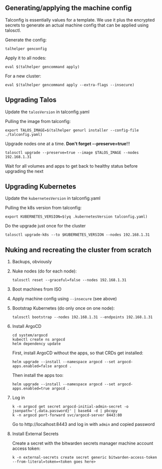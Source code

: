 ## Generating/applying the machine config

Talconfig is essentially values for a template. We use it plus the encrypted secrets to
generate an actual machine config that can be applied using talosctl.

Generate the config:

    talhelper genconfig

Apply it to all nodes:

    eval $(talhelper gencommand apply)

For a new cluster:

    eval $(talhelper gencommand apply --extra-flags --insecure)

## Upgrading Talos

Update the `talosVersion` in talconfig.yaml

Pulling the image from talconfig:

    export TALOS_IMAGE=$(talhelper genurl installer --config-file ./talconfig.yaml)

Upgrade nodes one at a time. **Don't forget --preserve=true**!!!

    talosctl upgrade --preserve=true --image $TALOS_IMAGE --nodes 192.168.1.31

Wait for all volumes and apps to get back to healthy status before upgrading the next

## Upgrading Kubernetes

Update the `kubernetesVersion` in talconfig.yaml

Pulling the k8s version from talconfig:

    export KUBERNETES_VERSION=$(yq .kubernetesVersion talconfig.yaml)

Do the upgrade just once for the cluster

    talosctl upgrade-k8s --to $KUBERNETES_VERSION --nodes 192.168.1.31

## Nuking and recreating the cluster from scratch

1.  Backups, obviously

1.  Nuke nodes (do for each node):

        talosctl reset --graceful=false --nodes 192.168.1.31

1.  Boot machines from ISO
1.  Apply machine config using `--insecure` (see above)
1.  Bootstrap Kubernetes (do only once on one node):

        talosctl bootstrap --nodes 192.168.1.31 --endpoints 192.168.1.31

1.  Install ArgoCD

        cd system/argocd
        kubectl create ns argocd
        helm dependency update

    First, install ArgoCD without the apps, so that CRDs get installed:

        helm upgrade --install --namespace argocd --set argocd-apps.enabled=false argocd .

    Then install the apps too:

        helm upgrade --install --namespace argocd --set argocd-apps.enabled=true argocd .

1.  Log in

        k -n argocd get secret argocd-initial-admin-secret -o jsonpath='{.data.password}' | base64 -d | pbcopy
        k -n argocd port-forward svc/argocd-server 8443:80

    Go to http://localhost:8443 and log in with `admin` and copied password

1.  Install External Secrets

    Create a secret with the bitwarden secrets manager machine account access token:

        k -n external-secrets create secret generic bitwarden-access-token --from-literal=token=<token goes here>
